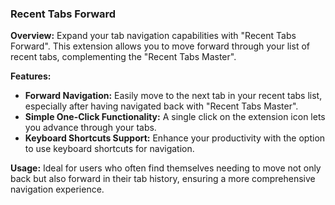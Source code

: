 ### Recent Tabs Forward

**Overview:** Expand your tab navigation capabilities with "Recent Tabs Forward". This extension allows you to move forward through your list of recent tabs, complementing the "Recent Tabs Master".

**Features:**
- **Forward Navigation:** Easily move to the next tab in your recent tabs list, especially after having navigated back with "Recent Tabs Master".
- **Simple One-Click Functionality:** A single click on the extension icon lets you advance through your tabs.
- **Keyboard Shortcuts Support:** Enhance your productivity with the option to use keyboard shortcuts for navigation.

**Usage:** Ideal for users who often find themselves needing to move not only back but also forward in their tab history, ensuring a more comprehensive navigation experience.
